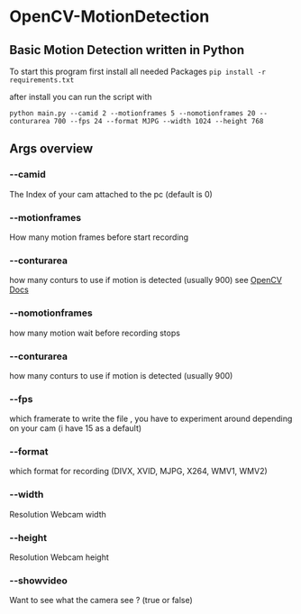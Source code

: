 # OpenCV-MotionDetection

## Basic Motion Detection written in Python

To start this program first install all needed Packages 
`pip install -r requirements.txt`

after install you can run the script with 

`python main.py --camid 2 --motionframes 5 --nomotionframes 20 --conturarea 700 --fps 24 --format MJPG --width 1024 --height 768`

## Args overview

### --camid
The Index of your cam attached to the pc (default is 0)

### --motionframes
How many motion frames before start recording

### --conturarea
how many conturs to use if motion is detected (usually 900) see [OpenCV Docs](https://docs.opencv.org/master/d3/dc0/group__imgproc__shape.html#ga2c759ed9f497d4a618048a2f56dc97f1)

### --nomotionframes
how many motion wait before recording stops

### --conturarea
how many conturs to use if motion is detected (usually 900)

### --fps
which framerate to write the file , you have to experiment around depending on your cam (i have 15 as a default)

### --format 
which format for recording (DIVX, XVID, MJPG, X264, WMV1, WMV2)

### --width
Resolution Webcam width

### --height
Resolution Webcam height

### --showvideo
Want to see what the camera see ? (true or false)